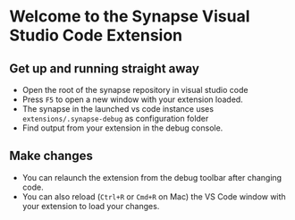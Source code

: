 # Welcome to the Synapse Visual Studio Code Extension

## Get up and running straight away

- Open the root of the synapse repository in visual studio code
- Press `F5` to open a new window with your extension loaded.
- The synapse in the launched vs code instance uses `extensions/.synapse-debug` as configuration folder
- Find output from your extension in the debug console.

## Make changes

- You can relaunch the extension from the debug toolbar after changing code.
- You can also reload (`Ctrl+R` or `Cmd+R` on Mac) the VS Code window with your extension to load your changes.
